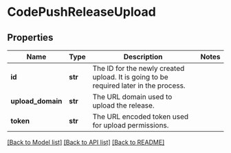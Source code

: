 # CodePushReleaseUpload

## Properties
Name | Type | Description | Notes
------------ | ------------- | ------------- | -------------
**id** | **str** | The ID for the newly created upload. It is going to be required later in the process. | 
**upload_domain** | **str** | The URL domain used to upload the release. | 
**token** | **str** | The URL encoded token used for upload permissions. | 

[[Back to Model list]](../README.md#documentation-for-models) [[Back to API list]](../README.md#documentation-for-api-endpoints) [[Back to README]](../README.md)

